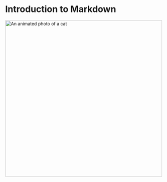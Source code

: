 # Introduction to Markdown

<img src="https://octodex.github.com/images/yaktocat.png" height=500px alt="An animated photo of a cat">
